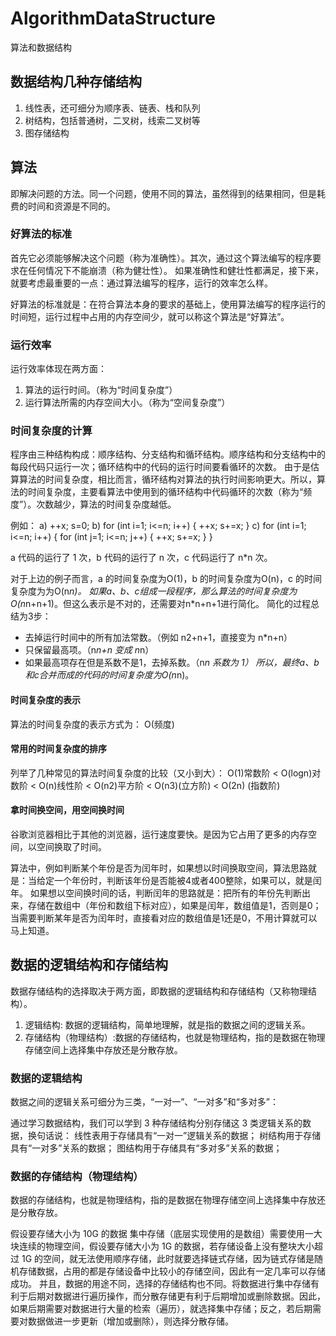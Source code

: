 # AlgorithmDataStructure

算法和数据结构

## 数据结构几种存储结构

1. 线性表，还可细分为顺序表、链表、栈和队列
2. 树结构，包括普通树，二叉树，线索二叉树等
3. 图存储结构

## 算法

即解决问题的方法。同一个问题，使用不同的算法，虽然得到的结果相同，但是耗费的时间和资源是不同的。

### 好算法的标准

首先它必须能够解决这个问题（称为准确性）。其次，通过这个算法编写的程序要求在任何情况下不能崩溃（称为健壮性）。
如果准确性和健壮性都满足，接下来，就要考虑最重要的一点：通过算法编写的程序，运行的效率怎么样。

好算法的标准就是：在符合算法本身的要求的基础上，使用算法编写的程序运行的时间短，运行过程中占用的内存空间少，就可以称这个算法是“好算法”。

### 运行效率

运行效率体现在两方面：

1. 算法的运行时间。（称为“时间复杂度”）
2. 运行算法所需的内存空间大小。（称为“空间复杂度”）

### 时间复杂度的计算

程序由三种结构构成：顺序结构、分支结构和循环结构。顺序结构和分支结构中的每段代码只运行一次；循环结构中的代码的运行时间要看循环的次数。
由于是估算算法的时间复杂度，相比而言，循环结构对算法的执行时间影响更大。所以，算法的时间复杂度，主要看算法中使用到的循环结构中代码循环的次数（称为“频度”）。次数越少，算法的时间复杂度越低。

例如：
a) ++x; s=0;
b) for (int i=1; i<=n; i++) { ++x; s+=x; }
c) for (int i=1; i<=n; i++) { for (int j=1; i<=n; j++) { ++x; s+=x; } }

a 代码的运行了 1 次，b 代码的运行了 n 次，c 代码运行了 n*n 次。

对于上边的例子而言，a 的时间复杂度为O(1)，b 的时间复杂度为O(n)，c 的时间复杂度为为O(n*n)。
如果a、b、c组成一段程序，那么算法的时间复杂度为O(n*n+n+1)。但这么表示是不对的，还需要对n*n+n+1进行简化。
简化的过程总结为3步：

* 去掉运行时间中的所有加法常数。（例如 n2+n+1，直接变为 n*n+n）
* 只保留最高项。（n*n+n 变成 n*n）
* 如果最高项存在但是系数不是1，去掉系数。（n*n 系数为 1）
所以，最终a、b和c合并而成的代码的时间复杂度为O(n*n)。

#### 时间复杂度的表示

算法的时间复杂度的表示方式为：
O(频度)

#### 常用的时间复杂度的排序

列举了几种常见的算法时间复杂度的比较（又小到大）：
O(1)常数阶 < O(logn)对数阶 < O(n)线性阶 < O(n2)平方阶 < O(n3)(立方阶) < O(2n) (指数阶)

#### 拿时间换空间，用空间换时间

谷歌浏览器相比于其他的浏览器，运行速度要快。是因为它占用了更多的内存空间，以空间换取了时间。

算法中，例如判断某个年份是否为闰年时，如果想以时间换取空间，算法思路就是：当给定一个年份时，判断该年份是否能被4或者400整除，如果可以，就是闰年。
如果想以空间换时间的话，判断闰年的思路就是：把所有的年份先判断出来，存储在数组中（年份和数组下标对应），如果是闰年，数组值是1，否则是0；当需要判断某年是否为闰年时，直接看对应的数组值是1还是0，不用计算就可以马上知道。

## 数据的逻辑结构和存储结构

数据存储结构的选择取决于两方面，即数据的逻辑结构和存储结构（又称物理结构）。

1. 逻辑结构: 数据的逻辑结构，简单地理解，就是指的数据之间的逻辑关系。
2. 存储结构（物理结构）:数据的存储结构，也就是物理结构，指的是数据在物理存储空间上选择集中存放还是分散存放。

### 数据的逻辑结构

数据之间的逻辑关系可细分为三类，“一对一”、“一对多”和“多对多”：

通过学习数据结构，我们可以学到 3 种存储结构分别存储这 3 类逻辑关系的数据，换句话说：
线性表用于存储具有“一对一”逻辑关系的数据；
树结构用于存储具有“一对多”关系的数据；
图结构用于存储具有“多对多”关系的数据；

### 数据的存储结构（物理结构）

数据的存储结构，也就是物理结构，指的是数据在物理存储空间上选择集中存放还是分散存放。

假设要存储大小为 10G 的数据
集中存储（底层实现使用的是数组）需要使用一大块连续的物理空间，假设要存储大小为 1G 的数据，若存储设备上没有整块大小超过 1G 的空间，就无法使用顺序存储，此时就要选择链式存储，因为链式存储是随机存储数据，占用的都是存储设备中比较小的存储空间，因此有一定几率可以存储成功。
并且，数据的用途不同，选择的存储结构也不同。将数据进行集中存储有利于后期对数据进行遍历操作，而分散存储更有利于后期增加或删除数据。因此，如果后期需要对数据进行大量的检索（遍历），就选择集中存储；反之，若后期需要对数据做进一步更新（增加或删除），则选择分散存储。


